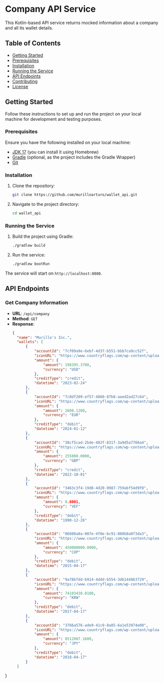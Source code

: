 # Company API Service

This Kotlin-based API service returns mocked information about a company and all its wallet details.

## Table of Contents

- [Getting Started](#getting-started)
- [Prerequisites](#prerequisites)
- [Installation](#installation)
- [Running the Service](#running-the-service)
- [API Endpoints](#api-endpoints)
- [Contributing](#contributing)
- [License](#license)

## Getting Started

Follow these instructions to set up and run the project on your local machine for development and testing purposes.

### Prerequisites

Ensure you have the following installed on your local machine:

- [JDK 17](https://www.oracle.com/java/technologies/javase/jdk17-archive-downloads.html) (you can install it using Homebrew)
- [Gradle](https://gradle.org/install/) (optional, as the project includes the Gradle Wrapper)
- [Git](https://git-scm.com/downloads)

### Installation

1. Clone the repository:
    ```sh
    git clone https://github.com/murilloarturo/wallet_api.git
    ```

2. Navigate to the project directory:
    ```sh
    cd wallet_api
    ```

### Running the Service

1. Build the project using Gradle:
    ```sh
    ./gradlew build
    ```

2. Run the service:
    ```sh
    ./gradlew bootRun
    ```

The service will start on `http://localhost:8080`.

## API Endpoints

### Get Company Information

- **URL**: `/api/company`
- **Method**: `GET`
- **Response**:
  ```json
  {
    "name": "Murillo's Inc.",
    "wallets": [
        {
            "accountId": "7cf09a9e-6ebf-4d37-b551-bbb7ca9cc52f",
            "iconURL": "https://www.countryflags.com/wp-content/uploads/united-states-of-america-flag-png-large.png",
            "amount": {
                "amount": 198395.3700,
                "currency": "USD"
            },
            "creditType": "credit",
            "datetime": "2023-02-24"
        },
        {
            "accountId": "7c8df209-ef57-4860-87b8-aaed2ad27c64",
            "iconURL": "https://www.countryflags.com/wp-content/uploads/europe-flag-jpg-xl.jpg",
            "amount": {
                "amount": 2608.1200,
                "currency": "EUR"
            },
            "creditType": "debit",
            "datetime": "2024-01-12"
        },
        {
            "accountId": "38cf5cad-2bde-482f-831f-3a9d5a7766a4",
            "iconURL": "https://www.countryflags.com/wp-content/uploads/united-kingdom-flag-png-large.png",
            "amount": {
                "amount": 255000.0000,
                "currency": "GBP"
            },
            "creditType": "credit",
            "datetime": "2022-10-01"
        },
        {
            "accountId": "3463c3f4-19d8-4d20-9987-759abf54d9f0",
            "iconURL": "https://www.countryflags.com/wp-content/uploads/venezuela-flag-png-large.png",
            "amount": {
                "amount": 0.0001,
                "currency": "VEF"
            },
            "creditType": "debit",
            "datetime": "1990-12-26"
        },
        {
            "accountId": "86608a8a-007e-4f0e-bc91-080b8a0f3da3",
            "iconURL": "https://www.countryflags.com/wp-content/uploads/colombia-flag-png-large.png",
            "amount": {
                "amount": 450000000.0000,
                "currency": "COP"
            },
            "creditType": "debit",
            "datetime": "2015-04-17"
        },
        {
            "accountId": "9a78bfdd-b914-4ddd-b554-3db144863729",
            "iconURL": "https://www.countryflags.com/wp-content/uploads/south-korea-flag-png-large.png",
            "amount": {
                "amount": 74103430.0100,
                "currency": "KRW"
            },
            "creditType": "debit",
            "datetime": "2017-04-17"
        },
        {
            "accountId": "3766a576-ade9-41c9-8a85-6a1e53974e00",
            "iconURL": "https://www.countryflags.com/wp-content/uploads/japan-flag-png-large.png",
            "amount": {
                "amount": 8512087.1600,
                "currency": "JPY"
            },
            "creditType": "debit",
            "datetime": "2018-04-17"
        }
    ]
}
  ```
